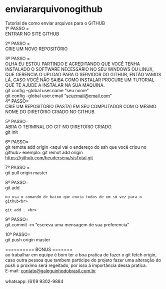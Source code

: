 # enviararquivonogithub
Tutorial de como enviar arquivos para o GITHUB
<br>
1º PASSO =<br>
ENTRAR NO SITE GITHUB <br>

2º PASSO =<br>
CRIE UM NOVO REPOSITÓRIO<br>

3º PASSO =<br>
OLHA EU ESTOU PARTINDO E ACREDITANDO QUE VOCÊ TENHA INSTALADO O SOFTWARE NECESSÁRIO NO SEU WINDOWS OU LINUX, QUE GERENCIA O UPLOAD PARA O SERVIDOR DO GITHUB, ENTÃO VAMOS LÁ, CASO VOCÊ NÃO SAIBA COMO INSTALAR PROCURE UM TUTORIAL QUE TE AJUDE A INSTALAR NA SUA MAQUINA.
	<br>git config –global user.name “seu nome”<br>
	git config –global user.email “seuemail@email.com”<br>
4º PASSO=<br>
CRIE UM REPOSITÓRIO (PASTA) EM SEU COMPUTADOR COM O MESMO NOME DO DIRETÓRIO CRIADO NO GITHUB.<br>

5º PASSO=<br>
ABRA O TERMINAL DO GIT NO DIRETORIO CRIADO.<br>
	git init<br>

6º PASSO=<br>
	git remote add origin <aqui vai o endereço do ssh que você criou no github>
	exemplo: git remot add origin https://github.com/heudersena/sisTotal.git<br>

7º PASSO =<br>
	git pull origin master<br>

8º PASSO=<br>
	git add <nome do arquivo><br>
	
	ou usa o comando de baixo que envia todos de um só vez para o github<br>

	git add . <br>

9º PASSO=<br>
	git commit -m “escreva uma mensagem de sua preferencia”<br>

10º PASSO=<br>
	git push origin master<br>


========== BONUS =======<br>
ao trabalhar em equipe é bom ter a boa pratica de fazer o git fetch origin, caso outra pessoa que tambem participe do projeto fazer uma alteração do push o proxímo será regeitado, por isso á importância dessa pratica.
<br>
E-mail: contato@galeguinhodobrasil.com.br<br><br>
whatsapp: (61)9 9302-9884<br>

